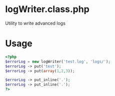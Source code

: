 # logWriter.class.php
Utility to write advanced logs

# Usage
```php
<?php
$errorLog = new logWriter('test.log', 'logs/');
$errorLog -> put('test');
$errorLog -> put(array(1,2,3));

$errorLog -> put_inline('.');
$errorLog -> put_inline('.');
?>
```
